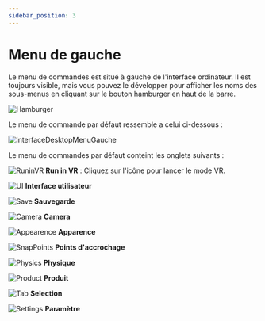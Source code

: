 ```yaml
---
sidebar_position: 3
---
```


# Menu de gauche

Le menu de commandes est situé à gauche de l'interface ordinateur. Il est toujours visible, mais vous pouvez le développer pour afficher les noms des sous-menus en cliquant sur le bouton hamburger en haut de la barre.

![Hamburger](/img/manuel-vr-user/manip-pc/icons/hamburger.png)

Le menu de commande par défaut ressemble a celui ci-dessous :

![interfaceDesktopMenuGauche](/img/manuel-vr-user/manip-pc/intDeskMG.png)

Le menu de commandes par défaut conteint les onglets suivants :

![RuninVR](/img/manuel-vr-user/manip-pc/icons/runVR.png) **Run in VR** : Cliquez sur l'icône pour lancer le mode VR.

![UI](/img/manuel-vr-user/manip-pc/icons/ui.png) **Interface utilisateur**

![Save](/img/manuel-vr-user/manip-pc/icons/save.png) **Sauvegarde**

![Camera](/img/manuel-vr-user/manip-pc/icons/camera.png) **Camera**

![Appearence](/img/manuel-vr-user/manip-pc/icons/appearance.png) **Apparence**

![SnapPoints](/img/manuel-vr-user/manip-pc/icons/flag.png) **Points d'accrochage**

![Physics](/img/manuel-vr-user/manip-pc/icons/physic.png) **Physique**

![Product](/img/manuel-vr-user/manip-pc/icons/product.png) **Produit**

![Tab](/img/manuel-vr-user/manip-pc/icons/select.png) **Selection**

![Settings](/img/manuel-vr-user/manip-pc/icons/settings.png) **Paramètre**
